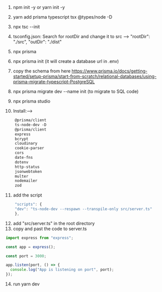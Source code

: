 1. npm init -y or yarn init -y
2. yarn add prisma typescript tsx @types/node -D
3. npx tsc --init
4. tsconfig.json:
   Search for rootDir and change it to src --> "rootDir": "./src", "outDir": "./dist"
5. npx prisma
6. npx prisma init (it will create a database url in .env)
7. copy the schema from here
   https://www.prisma.io/docs/getting-started/setup-prisma/start-from-scratch/relational-databases/using-prisma-migrate-typescript-PostgreSQL

8. npx prisma migrate dev --name init (to migrate to SQL code)
9. npx prisma studio

10. Install:-->

```tex
    @prisma/client
    ts-node-dev -D
    @prisma/client
    express
    bcrypt
    cloudinary
    cookie-parser
    cors
    date-fns
    dotenv
    http-status
    jsonwebtoken
    multer
    nodemailer
    zod
```

11. add the script

```js
    "scripts": {
    "dev": "ts-node-dev --respawn --transpile-only src/server.ts"
    },
```

12. add "src/server.ts" in the root directory
13. copy and past the code to server.ts

```js
import express from "express";

const app = express();

const port = 3000;

app.listen(port, () => {
  console.log("App is listening on port", port);
});
```

14. run yarn dev
